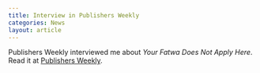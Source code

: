 ```yaml
---
title: Interview in Publishers Weekly
categories: News
layout: article
---
```

Publishers Weekly interviewed me about _Your Fatwa Does Not Apply Here_. Read it at <a href="http://www.publishersweekly.com/pw/by-topic/authors/interviews/article/57294-voices-of-dissent-pw-talks-with-karima-bennoune.html">Publishers Weekly</a>.